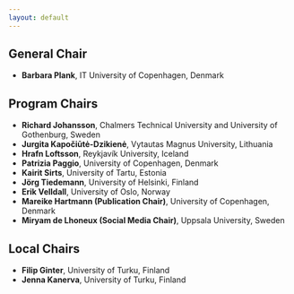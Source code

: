 ```yaml
---
layout: default
---
```


## General Chair

* **Barbara Plank**, IT University of Copenhagen, Denmark

## Program Chairs

* **Richard Johansson**, Chalmers Technical University and University of Gothenburg, Sweden
* **Jurgita Kapočiūtė-Dzikienė**, Vytautas Magnus University, Lithuania
* **Hrafn Loftsson**, Reykjavík University, Iceland
* **Patrizia Paggio**, University of Copenhagen, Denmark
* **Kairit Sirts**, University of Tartu, Estonia
* **Jörg Tiedemann**, University of Helsinki, Finland
* **Erik Velldall**, University of Oslo, Norway
* **Mareike Hartmann (Publication Chair)**, University of Copenhagen, Denmark
* **Miryam de Lhoneux (Social Media Chair)**, Uppsala University, Sweden


## Local Chairs

* **Filip Ginter**, University of Turku, Finland
* **Jenna Kanerva**, University of Turku, Finland


